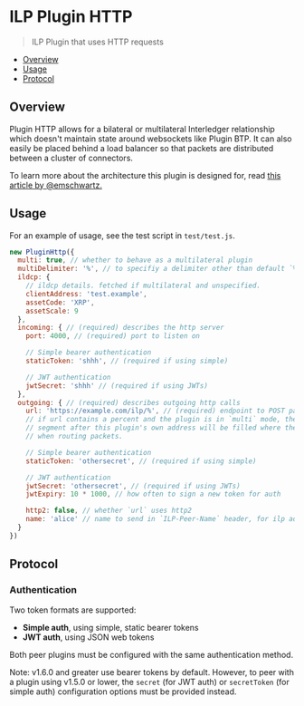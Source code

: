 # ILP Plugin HTTP

> ILP Plugin that uses HTTP requests

- [Overview](#overview)
- [Usage](#usage)
- [Protocol](#protocol)

## Overview

Plugin HTTP allows for a bilateral or multilateral Interledger relationship which doesn't maintain state around websockets like Plugin BTP. It can also easily be placed behind a load balancer so that packets are distributed between a cluster of connectors.

To learn more about the architecture this plugin is designed for, read [this article by @emschwartz.](https://medium.com/interledger-blog/thoughts-on-scaling-interledger-connectors-7e3cad0dab7f)

## Usage

For an example of usage, see the test script in `test/test.js`.

```js
new PluginHttp({
  multi: true, // whether to behave as a multilateral plugin
  multiDelimiter: '%', // to specifiy a delimiter other than default `%`
  ildcp: {
    // ildcp details. fetched if multilateral and unspecified.
    clientAddress: 'test.example',
    assetCode: 'XRP',
    assetScale: 9
  },
  incoming: { // (required) describes the http server
    port: 4000, // (required) port to listen on

    // Simple bearer authentication
    staticToken: 'shhh', // (required if using simple)

    // JWT authentication
    jwtSecret: 'shhh' // (required if using JWTs)
  },
  outgoing: { // (required) describes outgoing http calls
    url: 'https://example.com/ilp/%', // (required) endpoint to POST packets to
    // if url contains a percent and the plugin is in `multi` mode, then the
    // segment after this plugin's own address will be filled where the `%` is
    // when routing packets.

    // Simple bearer authentication
    staticToken: 'othersecret', // (required if using simple)

    // JWT authentication
    jwtSecret: 'othersecret', // (required if using JWTs)
    jwtExpiry: 10 * 1000, // how often to sign a new token for auth

    http2: false, // whether `url` uses http2
    name: 'alice' // name to send in `ILP-Peer-Name` header, for ilp addr.
  }
})
```

## Protocol

### Authentication

Two token formats are supported:
- **Simple auth**, using simple, static bearer tokens
- **JWT auth**, using JSON web tokens

Both peer plugins must be configured with the same authentication method.

Note: v1.6.0 and greater use bearer tokens by default. However, to peer with a plugin using v1.5.0 or lower, the `secret` (for JWT auth) or `secretToken` (for simple auth) configuration options must be provided instead.
